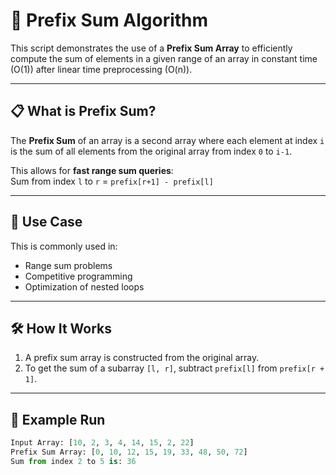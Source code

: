 # 📌 Prefix Sum Algorithm

This script demonstrates the use of a **Prefix Sum Array** to efficiently compute the sum of elements in a given range of an array in constant time (O(1)) after linear time preprocessing (O(n)).

---

## 📋 What is Prefix Sum?

The **Prefix Sum** of an array is a second array where each element at index `i` is the sum of all elements from the original array from index `0` to `i-1`.

This allows for **fast range sum queries**:  
Sum from index `l` to `r` = `prefix[r+1] - prefix[l]`

---

## 🧠 Use Case

This is commonly used in:
- Range sum problems
- Competitive programming
- Optimization of nested loops

---

## 🛠️ How It Works

1. A prefix sum array is constructed from the original array.
2. To get the sum of a subarray `[l, r]`, subtract `prefix[l]` from `prefix[r + 1]`.

---

## 🧪 Example Run

```python
Input Array: [10, 2, 3, 4, 14, 15, 2, 22]
Prefix Sum Array: [0, 10, 12, 15, 19, 33, 48, 50, 72]
Sum from index 2 to 5 is: 36
